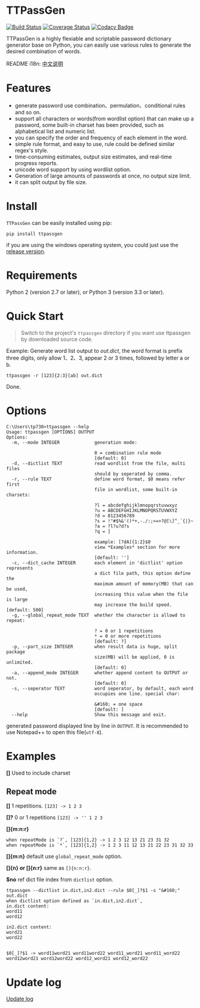# TTPassGen
[![Build Status](https://travis-ci.org/tp7309/TTPassGen.svg?branch=master)](https://travis-ci.org/tp7309/TTPassGen)
[![Coverage Status](https://coveralls.io/repos/github/tp7309/TTPassGen/badge.svg?branch=master)](https://coveralls.io/github/tp7309/TTPassGen?branch=master)
[![Codacy Badge](https://api.codacy.com/project/badge/Grade/25f05aa766c34eea9b9692725237e873)](https://www.codacy.com/app/tp7309/TTPassGen?utm_source=github.com&amp;utm_medium=referral&amp;utm_content=tp7309/TTPassGen&amp;utm_campaign=Badge_Grade)

TTPassGen is a highly flexiable and scriptable password dictionary generator base on Python, you can easily use various rules to generate the desired combination of words.

README i18n: [中文说明](https://github.com/tp7309/TTPassGen/blob/master/README_zh_CN.md)

# Features
- generate password use combination、permulation、conditional rules and so on.
- support all characters or words(from wordlist option) that can make up a password, some built-in charset has been provided, such as alphabetical list and numeric list.
- you can specify the order and frequency of each element in the word.
- simple rule format, and easy to use, rule could be defined similar regex's style.
- time-consuming estimates, output size estimates, and real-time progress reports.
- unicode word support by using wordlist option.
- Generation of large amounts of passwords at once, no output size limit.
- it can split output by file size.

# Install
`TTPassGen` can be easily installed using pip:
```
pip install ttpassgen
```
if you are using the windows operating system, you could just use the [release version](https://github.com/tp7309/TTPassGen/releases).

# Requirements
Python 2 (version 2.7 or later), or Python 3 (version 3.3 or later).

# Quick Start
> Switch to the project's `ttpassgen` directory if you want use ttpassgen by downloaded source code.

Example: Generate word list output to *out.dict*, the word format is prefix three digits, only allow 1、2、3, appear 2 or 3 times, followed by letter a or b.
```
ttpassgen -r [123]{2:3}[ab] out.dict
```
Done.

# Options
```
C:\Users\tp730>ttpassgen --help
Usage: ttpassgen [OPTIONS] OUTPUT
Options:
  -m, --mode INTEGER             generation mode:

                                 0 = combination rule mode
                                 [default: 0]
  -d, --dictlist TEXT            read wordlist from the file, multi files
                                 should by seperated by comma.
  -r, --rule TEXT                define word format, $0 means refer first
                                 file in wordlist, some built-in charsets:

                                 ?l = abcdefghijklmnopqrstuvwxyz
                                 ?u = ABCDEFGHIJKLMNOPQRSTUVWXYZ
                                 ?d = 0123456789
                                 ?s = !"#$%&'()*+,-./:;<=>?@[\]^_`{|}~
                                 ?a = ?l?u?d?s
                                 ?q = ]

                                 example: [?dA]{1:2}$0
                                 view *Examples* section for more information.
                                 [default: '']
  -c, --dict_cache INTEGER       each element in 'dictlist' option represents
                                 a dict file path, this option define the
                                 maximum amount of memory(MB) that can be used,
                                 increasing this value when the file is large 
                                 may increase the build speed.  [default: 500]
  -g, --global_repeat_mode TEXT  whether the character is allowd to repeat:

                                 ? = 0 or 1 repetitions
                                 * = 0 or more repetitions
                                 [default: ?]
  -p, --part_size INTEGER        when result data is huge, split package
                                 size(MB) will be applied, 0 is unlimited.
                                 [default: 0]
  -a, --append_mode INTEGER      whether append content to OUTPUT or not.
                                 [default: 0]
  -s, --seperator TEXT           word seperator, by default, each word
                                 occupies one line. special char:

                                 &#160; = one space
                                 [default: ]
  --help                         Show this message and exit.
```
generated password displayed line by line in `OUTPUT`. It is recommended to use Notepad++ to open this file(`utf-8`).

# Examples
**[]**  Used to include charset

## Repeat mode
**[]**  1 repetitions.
`[123] -> 1 2 3`

**[]?** 0 or 1 repetitions
`[123] -> '' 1 2 3`

**[]{m:n:r}**
```
when repeatMode is `?`, [123]{1,2} -> 1 2 3 12 13 21 23 31 32
when repeatMode is `*`, [123]{1,2} -> 1 2 3 11 12 13 21 22 23 31 32 33
```

**[]{m:n}**
default use `global_repeat_mode` option.

**[]{n} or []{n:r}**
same as `[]{n:n:r}`.

**$no** ref dict file index from `dictlist` option.
```
ttpassgen --dictlist in.dict,in2.dict --rule $0[_]?$1 -s "&#160;" out.dict
when dictlist option defined as `in.dict,in2.dict`,
in.dict content:
word11
word12

in2.dict content:
word21
word22


$0[_]?$1 -> word11word21 word11word22 word11_word21 word11_word22 word12word21 word12word22 word12_word21 word12_word22
```

# Update log
[Update log](https://github.com/tp7309/TTPassGen/blob/master/CHANGES.md)
